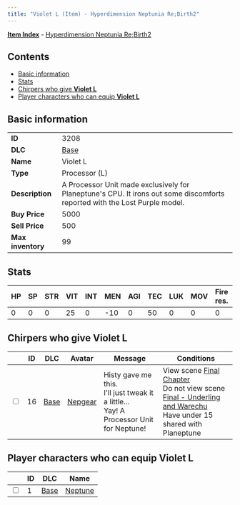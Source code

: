 ```yaml
---
title: "Violet L (Item) - Hyperdimension Neptunia Re;Birth2"
---
```


[**Item Index**](/neptunia/rb2/item/index.html) - [Hyperdimension Neptunia Re;Birth2](/neptunia/rb2)

## Contents

- [Basic information](#basic-information)
- [Stats](#stats)
- [Chirpers who give **Violet L**](#chirpers-who-give-violet-l)
- [Player characters who can equip **Violet L**](#player-characters-who-can-equip-violet-l)

## Basic information

|   |   |
| -- | -- |
| **ID** | 3208 |
| **DLC** | [Base](/neptunia/rb2/dlc/0-base.html) |
| **Name** | Violet L |
| **Type** | Processor (L) |
| **Description** | A Processor Unit made exclusively for Planeptune's CPU. It irons out some discomforts reported with the Lost Purple model. |
| **Buy Price** | 5000 |
| **Sell Price** | 500 |
| **Max inventory** | 99 |

## Stats

| HP | SP | STR | VIT | INT | MEN | AGI | TEC | LUK | MOV | Fire res. | Ice res. | Wind res. | Lightning res. |
| -- | -- | --- | --- | --- | --- | --- | --- | --- | --- | --------- | -------- | --------- | -------------- |
| 0 | 0 | 0 | 25 | 0 | -10 | 0 | 50 | 0 | 0 | 0 | 0 | 0 | 0 |

## Chirpers who give **Violet L**

|    | ID | DLC | Avatar | Message | Conditions |
| -- | -- | --- | ------ | ------- | ---------- |
| <input type="checkbox" id="rb2-chirper-event-0-16" class="trackbox" /> | 16 | [Base](/neptunia/rb2/dlc/0-base.html) | [Nepgear](/neptunia/rb2/avatar/0-34-nepgear.html) | Histy gave me this.<br />I'll just tweak it a little...<br />Yay! A Processor Unit for Neptune! | View scene [Final Chapter](/neptunia/rb2/scene/0-467-final-chapter.html)<br />Do not view scene [Final - Underling and Warechu](/neptunia/rb2/scene/0-468-final-underling-and-warechu.html)<br />Have under 15 shared with Planeptune<br /> |

## Player characters who can equip **Violet L**

|    | ID | DLC | Name |
| -- | -- | --- | ---- |
| <input type="checkbox" id="rb2-player-0-1" class="trackbox" /> | 1 | [Base](/neptunia/rb2/dlc/0-base.html) | [Neptune](/neptunia/rb2/player/0-1-neptune.html) |